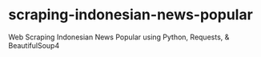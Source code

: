 # scraping-indonesian-news-popular
Web Scraping Indonesian News Popular using Python, Requests, &amp; BeautifulSoup4
